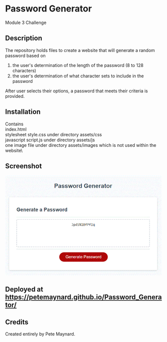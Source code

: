 # Password Generator
Module 3 Challenge

## Description

The repository holds files to create a website that will generate a random password based on 
  1) the user's determination of the length of the password (8 to 128 characters)
  2) the user's determination of what character sets to include in the password

After user selects their options, a password that meets their criteria is provided.


## Installation

Contains\
  index.html\
  stylesheet style.css under directory assets/css\
  javascript script.js under directory assets/js\
  one image file under directory assets/images which is not used within the website\

## Screenshot

![alt text](./assets/images/screenshot.gif)


## Deployed at https://petemaynard.github.io/Password_Generator/

## Credits

Created entirely by Pete Maynard.



